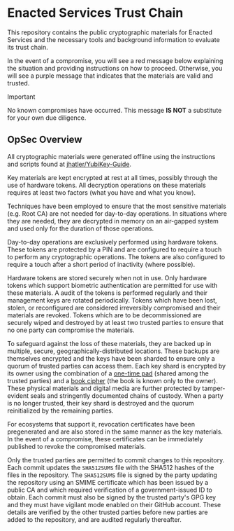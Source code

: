 # Enacted Services Trust Chain

This repository contains the public cryptographic materials for Enacted Services and the necessary
tools and background information to evaluate its trust chain.

In the event of a compromise, you will see a red message below explaining the situation and
providing instructions on how to proceed. Otherwise, you will see a purple message that 
indicates that the materials are valid and trusted.

> [!IMPORTANT]  
> No known compromises have occurred. This message **IS NOT** a substitute for your own due diligence.

## OpSec Overview

All cryptographic materials were generated offline using the instructions and scripts found at
[jhatler/YubiKey-Guide](https://github.com/jhatler/YubiKey-Guide).

Key materials are kept encrypted at rest at all times, possibly through the use of hardware tokens.
All decryption operations on these materials requires at least two factors (what you have and what
you know).

Techniques have been employed to ensure that the most sensitive materials (e.g. Root CA) are not
needed for day-to-day operations. In situations where they are needed, they are decrypted in memory
on an air-gapped system and used only for the duration of those operations.

Day-to-day operations are exclusively performed using hardware tokens. These tokens are protected
by a PIN and are configured to require a touch to perform any cryptographic operations. The tokens
are also configured to require a touch after a short period of inactivity (where possible).

Hardware tokens are stored securely when not in use. Only hardware tokens which support biometric
authentication are permitted for use with these materials. A audit of the tokens is performed
regularly and their management keys are rotated periodically. Tokens which have been lost, stolen,
or reconfigured are considered irreversibly compromised and their materials are revoked. Tokens
which are to be decommissioned are securely wiped and destroyed by at least two trusted parties
to ensure that no one party can compromise the materials.

To safeguard against the loss of these materials, they are backed up in multiple, secure,
geographically-distributed locations. These backups are themselves encrypted and the keys have been
sharded to ensure only a quorum of trusted parties can access them. Each key shard is encrypted
by its owner using the combination of a [one-time pad](https://en.wikipedia.org/wiki/One-time_pad)
(shared among the trusted parties) and a [book cipher](https://en.wikipedia.org/wiki/Book_cipher)
(the book is known only to the owner). These physical materials and digital media are further
protected by tamper-evident seals and stringently documented chains of custody. When a party is
no longer trusted, their key shard is destroyed and the quorum reinitialized by the remaining
parties.

For ecosystems that support it, revocation certificates have been pregenerated and are also stored
in the same manner as the key materials. In the event of a compromise, these certificates can be
immediately published to revoke the compromised materials.

Only the trusted parties are permitted to commit changes to this repository. Each commit updates
the `SHA512SUMS` file with the SHA512 hashes of the files in the repository. The `SHA512SUMS` file
is signed by the party updating the repository using an SMIME certificate which has been issued by
a public CA and which required verification of a government-issued ID to obtain. Each commit must
also be signed by the trusted party's GPG key and they must have vigilant mode enabled on their
GitHub account. These details are verified by the other trusted parties before new parties are
added to the repository, and are audited regularly thereafter.
